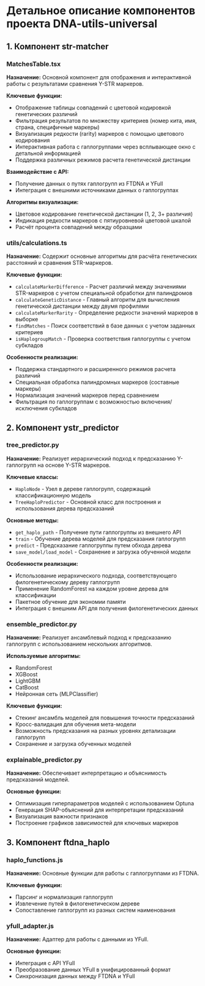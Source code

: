 # Детальное описание компонентов проекта DNA-utils-universal

## 1. Компонент str-matcher

### MatchesTable.tsx
**Назначение:** Основной компонент для отображения и интерактивной работы с результатами сравнения Y-STR маркеров.

**Ключевые функции:**
- Отображение таблицы совпадений с цветовой кодировкой генетических различий
- Фильтрация результатов по множеству критериев (номер кита, имя, страна, специфичные маркеры)
- Визуализация редкости (rarity) маркеров с помощью цветового кодирования
- Интерактивная работа с гаплогруппами через всплывающее окно с детальной информацией
- Поддержка различных режимов расчета генетической дистанции

**Взаимодействие с API:**
- Получение данных о путях гаплогрупп из FTDNA и YFull
- Интеграция с внешними источниками данных о гаплогруппах

**Алгоритмы визуализации:**
- Цветовое кодирование генетической дистанции (1, 2, 3+ различия)
- Индикация редкости маркеров с пятиуровневой цветовой шкалой
- Расчёт процента совпадений между образцами

### utils/calculations.ts
**Назначение:** Содержит основные алгоритмы для расчёта генетических расстояний и сравнения STR-маркеров.

**Ключевые функции:**
- `calculateMarkerDifference` - Расчет различий между значениями STR-маркеров с учетом специальной обработки для палиндромов
- `calculateGeneticDistance` - Главный алгоритм для вычисления генетической дистанции между двумя профилями
- `calculateMarkerRarity` - Определение редкости значений маркеров в выборке
- `findMatches` - Поиск соответствий в базе данных с учетом заданных критериев
- `isHaplogroupMatch` - Проверка соответствия гаплогруппы с учетом субкладов

**Особенности реализации:**
- Поддержка стандартного и расширенного режимов расчета различий
- Специальная обработка палиндромных маркеров (составные маркеры)
- Нормализация значений маркеров перед сравнением
- Фильтрация по гаплогруппам с возможностью включения/исключения субкладов

## 2. Компонент ystr_predictor

### tree_predictor.py
**Назначение:** Реализует иерархический подход к предсказанию Y-гаплогрупп на основе Y-STR маркеров.

**Ключевые классы:**
- `HaploNode` - Узел в дереве гаплогрупп, содержащий классификационную модель
- `TreeHaploPredictor` - Основной класс для построения и использования дерева предсказаний

**Основные методы:**
- `get_haplo_path` - Получение пути гаплогруппы из внешнего API
- `train` - Обучение дерева моделей для предсказания гаплогрупп
- `predict` - Предсказание гаплогруппы путем обхода дерева
- `save_model/load_model` - Сохранение и загрузка обученной модели

**Особенности реализации:**
- Использование иерархического подхода, соответствующего филогенетическому дереву гаплогрупп
- Применение RandomForest на каждом уровне дерева для классификации
- Пакетное обучение для экономии памяти
- Интеграция с внешним API для получения филогенетических данных

### ensemble_predictor.py
**Назначение:** Реализует ансамблевый подход к предсказанию гаплогрупп с использованием нескольких алгоритмов.

**Используемые алгоритмы:**
- RandomForest
- XGBoost
- LightGBM
- CatBoost
- Нейронная сеть (MLPClassifier)

**Ключевые функции:**
- Стекинг ансамбль моделей для повышения точности предсказаний
- Кросс-валидация для обучения мета-модели
- Возможность предсказания на разных уровнях детализации гаплогрупп
- Сохранение и загрузка обученных моделей

### explainable_predictor.py
**Назначение:** Обеспечивает интерпретацию и объяснимость предсказаний моделей.

**Основные функции:**
- Оптимизация гиперпараметров моделей с использованием Optuna
- Генерация SHAP-объяснений для интерпретации предсказаний
- Визуализация важности признаков
- Построение графиков зависимостей для ключевых маркеров

## 3. Компонент ftdna_haplo

### haplo_functions.js
**Назначение:** Основные функции для работы с гаплогруппами из FTDNA.

**Ключевые функции:**
- Парсинг и нормализация гаплогрупп
- Извлечение путей в филогенетическом дереве
- Сопоставление гаплогрупп из разных систем наименования

### yfull_adapter.js
**Назначение:** Адаптер для работы с данными из YFull.

**Основные функции:**
- Интеграция с API YFull
- Преобразование данных YFull в унифицированный формат
- Синхронизация данных между FTDNA и YFull
